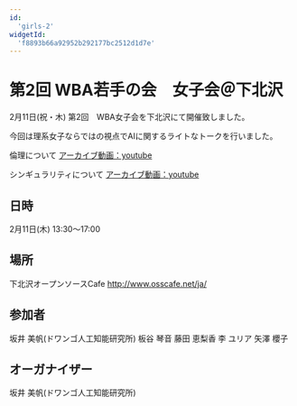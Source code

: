 ```yaml
---
id:
  'girls-2'
widgetId:
  'f8893b66a92952b292177bc2512d1d7e'
---
```


# 第2回 WBA若手の会　女子会＠下北沢

2月11日(祝・木) 第2回　WBA女子会を下北沢にて開催致しました。

今回は理系女子ならではの視点でAIに関するライトなトークを行いました。

倫理について
[アーカイブ動画：youtube](https://www.youtube.com/watch?v=3f5OQ-Or48E)

シンギュラリティについて
[アーカイブ動画：youtube](https://www.youtube.com/watch?v=mW_QZfxDZUQ)


## 日時
2月11日(木) 13:30～17:00

## 場所
下北沢オープンソースCafe
http://www.osscafe.net/ja/

## 参加者
坂井 美帆(ドワンゴ人工知能研究所)
板谷 琴音
藤田 恵梨香
李 ユリア
矢澤 櫻子

## オーガナイザー
坂井 美帆(ドワンゴ人工知能研究所)
